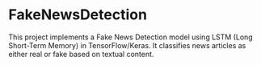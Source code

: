 # FakeNewsDetection
This project implements a Fake News Detection model using LSTM (Long Short-Term Memory) in TensorFlow/Keras. It classifies news articles as either real or fake based on textual content.
